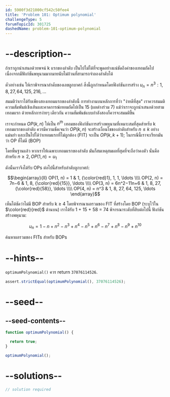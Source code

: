 ```yaml
---
id: 5900f3d21000cf542c50fee4
title: 'Problem 101: Optimum polynomial'
challengeType: 5
forumTopicId: 301725
dashedName: problem-101-optimum-polynomial
---
```


# --description--


ถ้าเราถูกนำเสนอด้วยพจน์ k แรกของลำดับ เป็นไปไม่ได้ที่จะพูดอย่างแน่ชัดถึงค่าของเทอมถัดไป เนื่องจากมีฟังก์ชันพหุนามมากมายนับไม่ถ้วนที่สามารถจำลองลำดับได้


ตัวอย่างเช่น ให้เราพิจารณาลำดับของเลขลูกบาศก์ สิ่งนี้ถูกกำหนดโดยฟังก์ชันการสร้าง $u_n = n^3: 1, 8, 27, 64, 125, 216, \ldots$

สมมติว่าเราได้รับเพียงสองเทอมแรกของลำดับนี้ การทำงานบนหลักการที่ว่า "ง่ายดีที่สุด" เราควรสมมติความสัมพันธ์เชิงเส้นและคาดการณ์เทอมถัดไปเป็น 15 (ผลต่างร่วม 7) แม้ว่าเราจะถูกนำเสนอด้วยสามเทอมแรก ด้วยหลักการง่ายๆ เดียวกัน ความสัมพันธ์แบบกำลังสองก็ควรจะสมมติขึ้น

เราจะกำหนด $OP(k, n)$ ให้เป็น $n^{th}$ เทอมของฟังก์ชันการสร้างพหุนามที่เหมาะสมที่สุดสำหรับ k เทอมแรกของลำดับ ควรมีความชัดเจนว่า $OP(k, n)$ จะสร้างเงื่อนไขของลำดับสำหรับ $n ≤ k$ อย่างแม่นยำ และเป็นไปได้ว่าเทอมแรกที่ไม่ถูกต้อง (FIT) จะเป็น $OP(k, k+1)$; ในกรณีนี้เราจะเรียกมันว่า OP ที่ไม่ดี (BOP)

โดยพื้นฐานแล้ว หากเราให้เฉพาะเทอมแรกของลำดับ มันก็สมเหตุสมผลที่สุดที่จะถือว่าคงตัว นั่นคือ สำหรับ $n ≥ 2, OP(1, n) = u_1$

ดังนั้นเราจึงได้รับ OPs ต่อไปนี้สำหรับลำดับลูกบาศก์:

$$\begin{array}{ll}
  OP(1, n) = 1          & 1, {\color{red}1}, 1, 1, \ldots     \\\\
  OP(2, n) = 7n−6       & 1, 8, {\color{red}{15}}, \ldots     \\\\
  OP(3, n) = 6n^2−11n+6 & 1, 8, 27, {\color{red}{58}}, \ldots \\\\
  OP(4, n) = n^3        & 1, 8, 27, 64, 125, \ldots
\end{array}$$

เห็นได้ชัดว่าไม่มี BOP สำหรับ k ≥ 4 โดยพิจารณาผลรวมของ FIT ที่สร้างโดย BOP (ระบุไว้ใน $\color{red}{red}$ ด้านบน) เราได้รับ 1 + 15 + 58 = 74 พิจารณาระดับที่สิบต่อไปนี้ ฟังก์ชันสร้างพหุนาม:

$$u_n = 1 − n + n^2 − n^3 + n^4 − n^5 + n^6 − n^7 + n^8 − n^9 + n^{10}$$

ค้นหาผลรวมของ FITs สำหรับ BOPs

# --hints--

`optimumPolynomial()` ควร return `37076114526`.

```js
assert.strictEqual(optimumPolynomial(), 37076114526);
```

# --seed--

## --seed-contents--

```js
function optimumPolynomial() {

  return true;
}

optimumPolynomial();
```

# --solutions--

```js
// solution required
```
